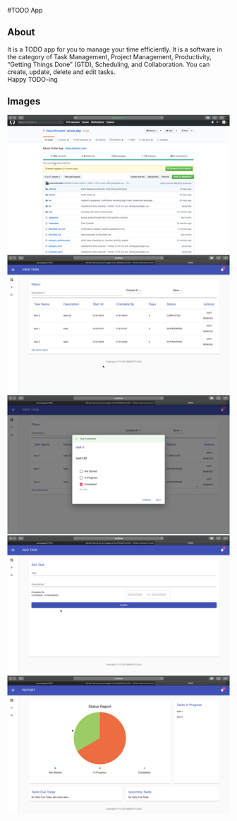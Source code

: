 #TODO App

## About

It is a TODO app for you to manage your time efficiently. It is a software in the category of Task Management, Project Management, Productivity, “Getting Things Done” (GTD), Scheduling, and Collaboration. You can create, update, delete and edit tasks. 
<br/> Happy TODO-ing

## Images
![img](/images/1.png)
![img](images/2.png)
![img](images/3.png)
![img](images/4.png)
![img](images/5.png)
